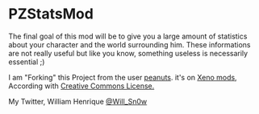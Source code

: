 PZStatsMod
==========

The final goal of this mod will be to give you a large amount of statistics about your character and the world surrounding him. These informations are not really useful but like you know, something useless is necessarily essential ;)

I am "Forking" this Project from the user <a href="http://xeno-mods.com/profile/263" target="_blank">peanuts</a>. it's on <a href="http://xeno-mods.com/mod/81/project-zomboid-stats-mod" target="_blank">Xeno mods</a>, According with <a href="http://creativecommons.org/licenses/" target="_blank">Creative Commons License.</a>

My Twitter, William Henrique <a href="https://twitter.com/Will_Sn0w" target="_blank">@Will_Sn0w</a>

